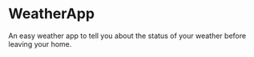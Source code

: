 # WeatherApp
An easy weather app to tell you about the status of your weather before leaving your home.
